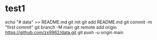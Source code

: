 # test1
echo "# data" >> README.md
git init
git add README.md
git commit -m "first commit"
git branch -M main
git remote add origin https://github.com/zx9962/data.git
git push -u origin main
